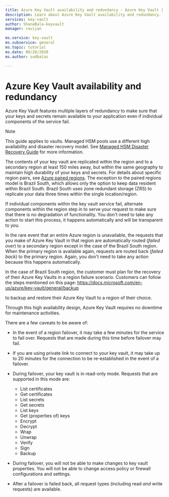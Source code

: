 ```yaml
---
title: Azure Key Vault availability and redundancy - Azure Key Vault | Microsoft Docs
description: Learn about Azure Key Vault availability and redundancy.
services: key-vault
author: ShaneBala-keyvault
manager: ravijan

ms.service: key-vault
ms.subservice: general
ms.topic: tutorial
ms.date: 08/28/2020
ms.author: sudbalas

---
```

# Azure Key Vault availability and redundancy

Azure Key Vault features multiple layers of redundancy to make sure that your keys and secrets remain available to your application even if individual components of the service fail.

> [!NOTE]
> This guide applies to vaults. Managed HSM pools use a different high availability and disaster recovery model. See [Managed HSM Disaster Recovery Guide](../managed-hsm/disaster-recovery-guide.md) for more information.

The contents of your key vault are replicated within the region and to a secondary region at least 150 miles away, but within the same geography to maintain high durability of your keys and secrets. For details about specific region pairs, see [Azure paired regions](../../best-practices-availability-paired-regions.md). The exception to the paired regions model is Brazil South, which allows only the option to keep data resident within Brazil South. Brazil South uses zone redundant storage (ZRS) to replicate your data three times within the single location/region.   

If individual components within the key vault service fail, alternate components within the region step in to serve your request to make sure that there is no degradation of functionality. You don't need to take any action to start this process, it happens automatically and will be transparent to you.

In the rare event that an entire Azure region is unavailable, the requests that you make of Azure Key Vault in that region are automatically routed (*failed over*) to a secondary region except in the case of the Brazil South region. When the primary region is available again, requests are routed back (*failed back*) to the primary region. Again, you don't need to take any action because this happens automatically.

In the case of Brazil South region, the customer must plan for the recovery of their Azure Key Vaults in a region failure scenario. Customers can follow the steps mentioned on this page:
https://docs.microsoft.com/en-us/azure/key-vault/general/backup

to backup and restore their Azure Key Vault to a region of their choice. 

Through this high availability design, Azure Key Vault requires no downtime for maintenance activities.

There are a few caveats to be aware of:

* In the event of a region failover, it may take a few minutes for the service to fail over. Requests that are made during this time before failover may fail.
* If you are using private link to connect to your key vault, it may take up to 20 minutes for the connection to be re-established in the event of a failover. 
* During failover, your key vault is in read-only mode. Requests that are supported in this mode are:
  * List certificates
  * Get certificates
  * List secrets
  * Get secrets
  * List keys
  * Get (properties of) keys
  * Encrypt
  * Decrypt
  * Wrap
  * Unwrap
  * Verify
  * Sign
  * Backup

* During failover, you will not be able to make changes to key vault properties. You will not be able to change access policy or firewall configurations and settings.

* After a failover is failed back, all request types (including read *and* write requests) are available.
